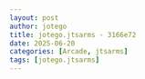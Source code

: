 ```yaml
---
layout: post
author: jotego
title: jotego.jtsarms - 3166e72
date: 2025-06-20
categories: [Arcade, jtsarms]
tags: [jotego.jtsarms]
---
```


